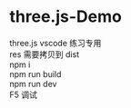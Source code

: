 # three.js-Demo

three.js vscode 练习专用  
res 需要拷贝到 dist  
npm i  
npm run build  
npm run dev  
F5 调试
